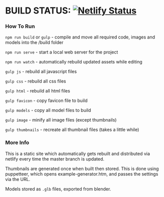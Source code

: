 
# BUILD STATUS: [![Netlify Status](https://api.netlify.com/api/v1/badges/f3c6e7b9-f4a6-4fa9-8c5c-c91bb4ec8254/deploy-status)](https://app.netlify.com/sites/dreamy-shockley-6804ba/deploys)


### How To Run

`npm run build` or `gulp` - compile and move all required code, images and models into the /build folder

`npm run serve` - start a local web server for the project

`npm run watch` - automatically rebuild updated assets while editing

`gulp js` - rebuild all javascript files

`gulp css` - rebuild all css files

`gulp html` - rebuild all html files

`gulp favicon` - copy favicon file to build

`gulp models` - copy all model files to build

`gulp image` - minify all image files (except thumbnails)

`gulp thumbnails` - recreate all thumbnail files (takes a little while)

### More Info

This is a static site which automatically gets rebuilt and distributed via netlify every time the master branch is updated. 

Thumbnails are generated once when built then stored. This is done using puppetteer, which opens example-generator.htm, and passes the settings via the URL. 

Models stored as `.glb` files, exported from blender.

